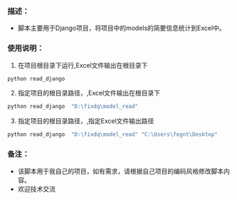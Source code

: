 ### 描述：
- 脚本主要用于Django项目，将项目中的models的简要信息统计到Excel中。

###	使用说明：
1. 在项目根目录下运行,Excel文件输出在根目录下
``` bash
python read_django  
```
2. 指定项目的根目录路径，,Excel文件输出在根目录下
``` bash
python read_django  "D:\fixdq\model_read"
```
3. 指定项目的根目录路径，,指定Excel文件输出路径
``` bash
python read_django  "D:\fixdq\model_read" "C:\Users\fegnt\Desktop"
```
### 备注：
- 该脚本用于我自己的项目，如有需求，请根据自己项目的编码风格修改脚本内容。
- 欢迎技术交流